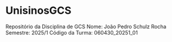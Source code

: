 # UnisinosGCS
Repositório da Disciplina de GCS
Nome: João Pedro Schulz Rocha
Semestre: 2025/1
Código da Turma: 060430_20251_01